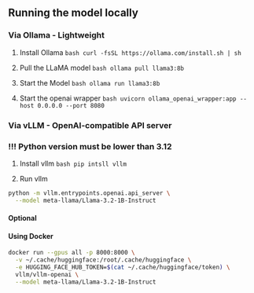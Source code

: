 ## Running the model locally
### Via Ollama - Lightweight
1. Install Ollama 
`bash curl -fsSL https://ollama.com/install.sh | sh`

2. Pull the LLaMA model
`bash ollama pull llama3:8b`

3. Start the Model
`bash ollama run llama3:8b`

4. Start the openai wrapper
`bash uvicorn ollama_openai_wrapper:app --host 0.0.0.0 --port 8080`

### Via vLLM  - OpenAI-compatible API server
### !!! Python version must be lower than 3.12
1. Install vllm
`bash pip intsll vllm`

2. Run vllm
```bash
python -m vllm.entrypoints.openai.api_server \
  --model meta-llama/Llama-3.2-1B-Instruct
```

#### Optional
#### Using Docker
```bash
docker run --gpus all -p 8000:8000 \
  -v ~/.cache/huggingface:/root/.cache/huggingface \
  -e HUGGING_FACE_HUB_TOKEN=$(cat ~/.cache/huggingface/token) \
  vllm/vllm-openai \
  --model meta-llama/Llama-3.2-1B-Instruct
```